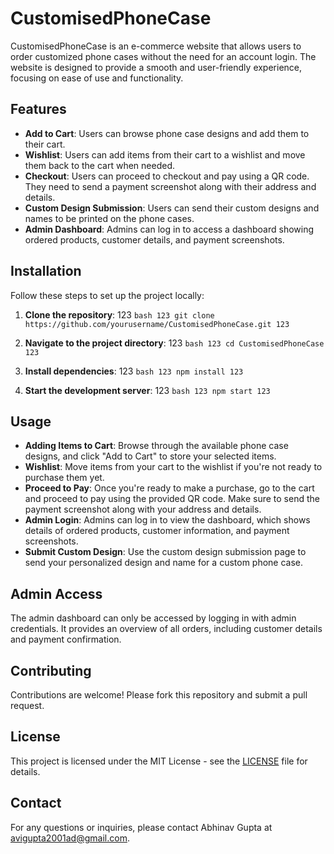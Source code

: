 # CustomisedPhoneCase

CustomisedPhoneCase is an e-commerce website that allows users to order customized phone cases without the need for an account login. The website is designed to provide a smooth and user-friendly experience, focusing on ease of use and functionality.

## Features

- **Add to Cart**: Users can browse phone case designs and add them to their cart.
- **Wishlist**: Users can add items from their cart to a wishlist and move them back to the cart when needed.
- **Checkout**: Users can proceed to checkout and pay using a QR code. They need to send a payment screenshot along with their address and details.
- **Custom Design Submission**: Users can send their custom designs and names to be printed on the phone cases.
- **Admin Dashboard**: Admins can log in to access a dashboard showing ordered products, customer details, and payment screenshots.

## Installation

Follow these steps to set up the project locally:

1. **Clone the repository**:
   123 ```bash
   123 git clone https://github.com/yourusername/CustomisedPhoneCase.git
   123 ```

2. **Navigate to the project directory**:
   123 ```bash
   123 cd CustomisedPhoneCase
   123 ```

3. **Install dependencies**:
   123 ```bash
   123 npm install
   123 ```

4. **Start the development server**:
   123 ```bash
   123 npm start
   123 ```

## Usage

- **Adding Items to Cart**: Browse through the available phone case designs, and click "Add to Cart" to store your selected items.
- **Wishlist**: Move items from your cart to the wishlist if you're not ready to purchase them yet.
- **Proceed to Pay**: Once you're ready to make a purchase, go to the cart and proceed to pay using the provided QR code. Make sure to send the payment screenshot along with your address and details.
- **Admin Login**: Admins can log in to view the dashboard, which shows details of ordered products, customer information, and payment screenshots.
- **Submit Custom Design**: Use the custom design submission page to send your personalized design and name for a custom phone case.

## Admin Access

The admin dashboard can only be accessed by logging in with admin credentials. It provides an overview of all orders, including customer details and payment confirmation.

## Contributing

Contributions are welcome! Please fork this repository and submit a pull request.

## License

This project is licensed under the MIT License - see the [LICENSE](LICENSE) file for details.

## Contact

For any questions or inquiries, please contact Abhinav Gupta at avigupta2001ad@gmail.com.
